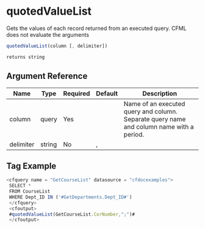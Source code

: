# quotedValueList

 Gets the values of each record returned from an executed query.
 CFML does not evaluate the arguments

```javascript
quotedValueList(column [, delimiter])
```

```javascript
returns string
```

## Argument Reference

| Name | Type | Required | Default | Description |
| --- | --- | --- | --- | --- |
| column | query | Yes |  | Name of an executed query and column. Separate query name<br /> and column name with a period. |
| delimiter | string | No | , |  |

## Tag Example

```javascript
<cfquery name = "GetCourseList" datasource = "cfdocexamples"> 
 SELECT * 
 FROM CourseList 
 WHERE Dept_ID IN ('#GetDepartments.Dept_ID#') 
 </cfquery> 
 <cfoutput> 
 #quotedValueList(GetCourseList.CorNumber,";")# 
 </cfoutput>
```
